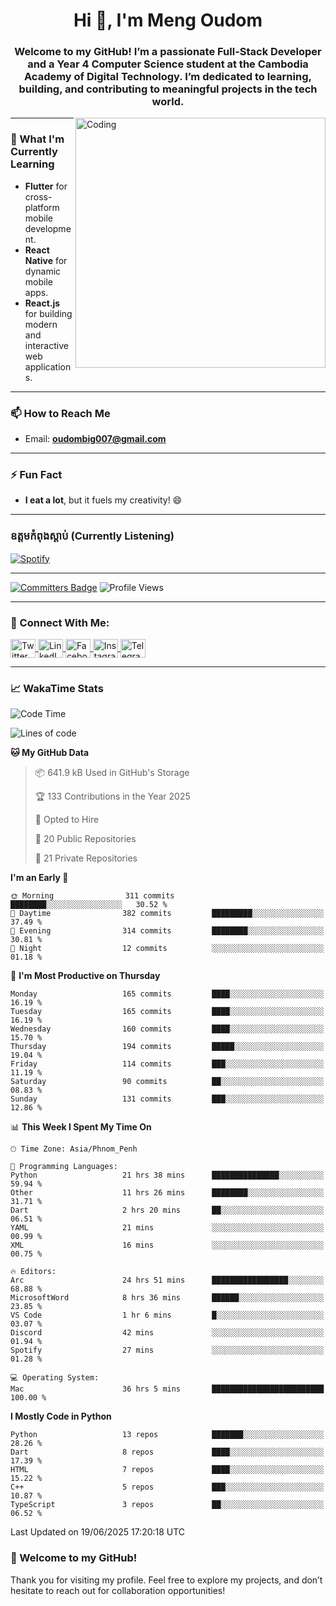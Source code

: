 <h1 align="center">Hi 👋, I'm Meng Oudom</h1>
<h3 align="center">
  Welcome to my GitHub! I’m a passionate Full-Stack Developer and a Year 4 Computer Science student at the Cambodia Academy of Digital Technology. 
  I’m dedicated to learning, building, and contributing to meaningful projects in the tech world.
</h3>

<img align="right" alt="Coding" width="400" src="https://raw.githubusercontent.com/gist/i330z/76321b8be37cd29720bbaf781c09dbfa/raw/92cbc180c0d91f75a9cec806d6935fc94ff58a26/code.gif">

---

### 🌱 What I'm Currently Learning
- **Flutter** for cross-platform mobile development.
- **React Native** for dynamic mobile apps.
- **React.js** for building modern and interactive web applications.

---

### 📫 How to Reach Me
- Email: **oudombig007@gmail.com**

---

### ⚡ Fun Fact
- **I eat a lot**, but it fuels my creativity! 😄

---

### ឧត្តមកំពុងស្ដាប់ (Currently Listening)

[![Spotify](https://spotify-github-profile.kittinanx.com/api/view.svg?uid=3174aclmtikztsmxjx5h26neuose&cover_image=true&theme=default&show_offline=false&background_color=121212&interchange=false)](https://open.spotify.com/user/3174aclmtikztsmxjx5h26neuose)

---

[![Committers Badge](https://user-badge.committers.top/cambodia/oudommeng.svg)](https://user-badge.committers.top/cambodia/oudommeng)
![Profile Views](https://komarev.com/ghpvc/?username=oudommeng)

---

### 🔗 Connect With Me:
<p align="left">
  <a href="https://twitter.com/sovathmonioudom" target="_blank">
    <img align="center" src="https://raw.githubusercontent.com/rahuldkjain/github-profile-readme-generator/master/src/images/icons/Social/twitter.svg" alt="Twitter" height="30" width="40" />
  </a>
  <a href="https://linkedin.com/in/meng-oudom" target="_blank">
    <img align="center" src="https://raw.githubusercontent.com/rahuldkjain/github-profile-readme-generator/master/src/images/icons/Social/linked-in-alt.svg" alt="LinkedIn" height="30" width="40" />
  </a>
  <a href="https://fb.com/mengsovathmonioudom" target="_blank">
    <img align="center" src="https://raw.githubusercontent.com/rahuldkjain/github-profile-readme-generator/master/src/images/icons/Social/facebook.svg" alt="Facebook" height="30" width="40" />
  </a>
  <a href="https://instagram.com/oudom.mg" target="_blank">
    <img align="center" src="https://raw.githubusercontent.com/rahuldkjain/github-profile-readme-generator/master/src/images/icons/Social/instagram.svg" alt="Instagram" height="30" width="40" />
  </a>
  <a href="https://t.me/OudomMeng" target="_blank">
    <img align="center" src="https://cdn.worldvectorlogo.com/logos/telegram-1.svg" alt="Telegram" height="30" width="40" />
  </a>
</p>

---

### 📈 WakaTime Stats
<!--START_SECTION:waka-->
![Code Time](http://img.shields.io/badge/Code%20Time-100%20hrs%2059%20mins-blue)

![Lines of code](https://img.shields.io/badge/From%20Hello%20World%20I%27ve%20Written-22.4%20million%20lines%20of%20code-blue)

**🐱 My GitHub Data** 

> 📦 641.9 kB Used in GitHub's Storage 
 > 
> 🏆 133 Contributions in the Year 2025
 > 
> 💼 Opted to Hire
 > 
> 📜 20 Public Repositories 
 > 
> 🔑 21 Private Repositories 
 > 
**I'm an Early 🐤** 

```text
🌞 Morning                311 commits         ████████░░░░░░░░░░░░░░░░░   30.52 % 
🌆 Daytime                382 commits         █████████░░░░░░░░░░░░░░░░   37.49 % 
🌃 Evening                314 commits         ████████░░░░░░░░░░░░░░░░░   30.81 % 
🌙 Night                  12 commits          ░░░░░░░░░░░░░░░░░░░░░░░░░   01.18 % 
```
📅 **I'm Most Productive on Thursday** 

```text
Monday                   165 commits         ████░░░░░░░░░░░░░░░░░░░░░   16.19 % 
Tuesday                  165 commits         ████░░░░░░░░░░░░░░░░░░░░░   16.19 % 
Wednesday                160 commits         ████░░░░░░░░░░░░░░░░░░░░░   15.70 % 
Thursday                 194 commits         █████░░░░░░░░░░░░░░░░░░░░   19.04 % 
Friday                   114 commits         ███░░░░░░░░░░░░░░░░░░░░░░   11.19 % 
Saturday                 90 commits          ██░░░░░░░░░░░░░░░░░░░░░░░   08.83 % 
Sunday                   131 commits         ███░░░░░░░░░░░░░░░░░░░░░░   12.86 % 
```


📊 **This Week I Spent My Time On** 

```text
🕑︎ Time Zone: Asia/Phnom_Penh

💬 Programming Languages: 
Python                   21 hrs 38 mins      ███████████████░░░░░░░░░░   59.94 % 
Other                    11 hrs 26 mins      ████████░░░░░░░░░░░░░░░░░   31.71 % 
Dart                     2 hrs 20 mins       ██░░░░░░░░░░░░░░░░░░░░░░░   06.51 % 
YAML                     21 mins             ░░░░░░░░░░░░░░░░░░░░░░░░░   00.99 % 
XML                      16 mins             ░░░░░░░░░░░░░░░░░░░░░░░░░   00.75 % 

🔥 Editors: 
Arc                      24 hrs 51 mins      █████████████████░░░░░░░░   68.88 % 
MicrosoftWord            8 hrs 36 mins       ██████░░░░░░░░░░░░░░░░░░░   23.85 % 
VS Code                  1 hr 6 mins         █░░░░░░░░░░░░░░░░░░░░░░░░   03.07 % 
Discord                  42 mins             ░░░░░░░░░░░░░░░░░░░░░░░░░   01.94 % 
Spotify                  27 mins             ░░░░░░░░░░░░░░░░░░░░░░░░░   01.28 % 

💻 Operating System: 
Mac                      36 hrs 5 mins       █████████████████████████   100.00 % 
```

**I Mostly Code in Python** 

```text
Python                   13 repos            ███████░░░░░░░░░░░░░░░░░░   28.26 % 
Dart                     8 repos             ████░░░░░░░░░░░░░░░░░░░░░   17.39 % 
HTML                     7 repos             ████░░░░░░░░░░░░░░░░░░░░░   15.22 % 
C++                      5 repos             ███░░░░░░░░░░░░░░░░░░░░░░   10.87 % 
TypeScript               3 repos             ██░░░░░░░░░░░░░░░░░░░░░░░   06.52 % 
```




 Last Updated on 19/06/2025 17:20:18 UTC
<!--END_SECTION:waka-->
<!-- 
### 📊 GitHub Stats
<a href="https://github.com/anuraghazra/github-readme-stats">
  <img align="top" src="https://github-readme-stats.vercel.app/api?username=oudommeng&theme=transparent&show_icons=true" alt="Oudom Meng's GitHub Stats" />
</a>

<a href="https://github.com/anuraghazra/github-readme-stats">
  <img align="top" src="https://github-readme-stats.vercel.app/api/top-langs/?username=oudommeng&count_private=true&theme=transparent&show_icons=true&hide=css&layout=compact&card_width=270&langs_count=10" />
</a>

---

<img align="center" src="http://github-profile-summary-cards.vercel.app/api/cards/profile-details?username=oudommeng&theme=transparent&" height="250em" />
<img align="center" src="http://github-profile-summary-cards.vercel.app/api/cards/productive-time?username=oudommeng&theme=transparent&utcOffset=7" height="200em" />

--- -->

### 🚀 Welcome to my GitHub!
Thank you for visiting my profile. Feel free to explore my projects, and don’t hesitate to reach out for collaboration opportunities!

